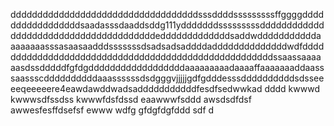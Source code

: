 dddddddddddddddddddddddddddddddddddsssddddsssssssssffggggdddddddddddddddddsaadasssdaaddsddg111ydddddddsssssssssdddddddddddddddddddddddddddddddddddddddedddddddddddddsaddwdddddddddddaaaaaaaasssasaasaadddsssssssdsadsadsaddddaddddddddddddddwdfdddddddddddddddddddddddddddddddddddddddddddddddddddddssaassaaaaaasdssdddddfgfdgddddddddddddddddddaaaaaaaaadaaaaffaaaaaaaddaasssaassscddddddddddaaassssssdsdgggvjjjjjgdfgdddesssddddddddddsdsseeeeqeeeeere4eawdawddwadsadddddddddddfesdfsedwwkad
dddd
kwwwd
kwwwsdfssdss
kwwwfdsfdssd
eaawwwfsddd
awsdsdfdsf
awwesfesffdsefsf
ewww
wdfg
gfdgfdgfddd
sdf
d
